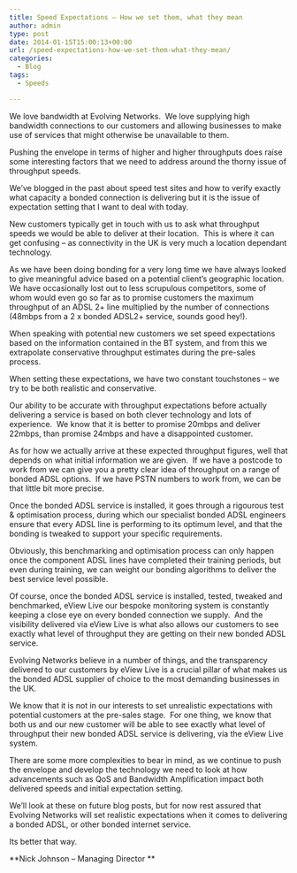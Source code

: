 ```yaml
---
title: Speed Expectations – How we set them, what they mean
author: admin
type: post
date: 2014-01-15T15:00:13+00:00
url: /speed-expectations-how-we-set-them-what-they-mean/
categories:
  - Blog
tags:
  - Speeds

---
```

We love bandwidth at Evolving Networks.  We love supplying high bandwidth connections to our customers and allowing businesses to make use of services that might otherwise be unavailable to them.

Pushing the envelope in terms of higher and higher throughputs does raise some interesting factors that we need to address around the thorny issue of throughput speeds.

We’ve blogged in the past about speed test sites and how to verify exactly what capacity a bonded connection is delivering but it is the issue of expectation setting that I want to deal with today.

New customers typically get in touch with us to ask what throughput speeds we would be able to deliver at their location.  This is where it can get confusing – as connectivity in the UK is very much a location dependant technology.

As we have been doing bonding for a very long time we have always looked to give meaningful advice based on a potential client’s geographic location.  We have occasionally lost out to less scrupulous competitors, some of whom would even go so far as to promise customers the maximum throughput of an ADSL 2+ line multiplied by the number of connections (48mbps from a 2 x bonded ADSL2+ service, sounds good hey!).

When speaking with potential new customers we set speed expectations based on the information contained in the BT system, and from this we extrapolate conservative throughput estimates during the pre-sales process.

When setting these expectations, we have two constant touchstones – we try to be both realistic and conservative.

Our ability to be accurate with throughput expectations before actually delivering a service is based on both clever technology and lots of experience.  We know that it is better to promise 20mbps and deliver 22mbps, than promise 24mbps and have a disappointed customer.

As for how we actually arrive at these expected throughput figures, well that depends on what initial information we are given.  If we have a postcode to work from we can give you a pretty clear idea of throughput on a range of bonded ADSL options.  If we have PSTN numbers to work from, we can be that little bit more precise.

Once the bonded ADSL service is installed, it goes through a rigourous test & optimisation process, during which our specialist bonded ADSL engineers ensure that every ADSL line is performing to its optimum level, and that the bonding is tweaked to support your specific requirements.

Obviously, this benchmarking and optimisation process can only happen once the component ADSL lines have completed their training periods, but even during training, we can weight our bonding algorithms to deliver the best service level possible.

Of course, once the bonded ADSL service is installed, tested, tweaked and benchmarked, eView Live our bespoke monitoring system is constantly keeping a close eye on every bonded connection we supply.  And the visibility delivered via eView Live is what also allows our customers to see exactly what level of throughput they are getting on their new bonded ADSL service.

Evolving Networks believe in a number of things, and the transparency delivered to our customers by eView Live is a crucial pillar of what makes us the bonded ADSL supplier of choice to the most demanding businesses in the UK.

We know that it is not in our interests to set unrealistic expectations with potential customers at the pre-sales stage.  For one thing, we know that both us and our new customer will be able to see exactly what level of throughput their new bonded ADSL service is delivering, via the eView Live system.

There are some more complexities to bear in mind, as we continue to push the envelope and develop the technology we need to look at how advancements such as QoS and Bandwidth Amplification impact both delivered speeds and initial expectation setting.

We’ll look at these on future blog posts, but for now rest assured that Evolving Networks will set realistic expectations when it comes to delivering a bonded ADSL, or other bonded internet service.

Its better that way.

**Nick Johnson &#8211; Managing Director **